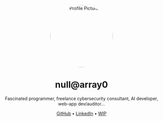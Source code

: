 <p align="center">
  <img src="https://upload.wikimedia.org/wikipedia/commons/thumb/3/35/Tux.svg/330px-Tux.svg.png" alt="Profile Picture" width="200" height="200" style="border-radius: 50%;">
</p>

<h1 align="center">null@array0</h1>

<p align="center">
  Fascinated programmer, freelance cybersecurity consultant, AI developer, web-app dev/auditor...
</p>

<p align="center">
  <a href="#">GitHub</a> •
  <a href="#">LinkedIn</a> •
  <a href="#">WIP</a>
</p>
